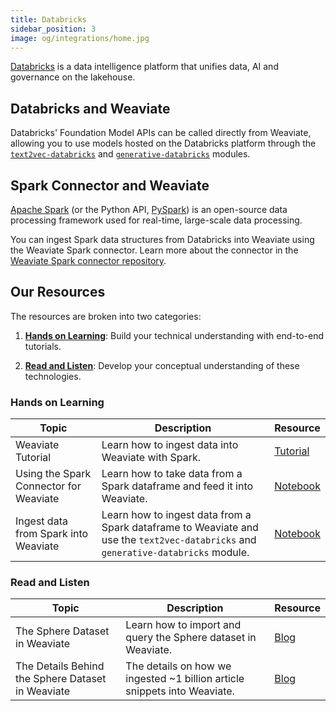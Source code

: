 ```yaml
---
title: Databricks
sidebar_position: 3
image: og/integrations/home.jpg
---
```


[Databricks](https://www.databricks.com/) is a data intelligence platform that unifies data, AI and governance on the lakehouse.

## Databricks and Weaviate

Databricks' Foundation Model APIs can be called directly from Weaviate, allowing you to use models hosted on the Databricks platform through the [`text2vec-databricks`](/docs/weaviate/model-providers/databricks/embeddings) and [`generative-databricks`](/docs/weaviate/model-providers/databricks/generative) modules.

## Spark Connector and Weaviate

[Apache Spark](https://spark.apache.org/docs/latest/api/python/index.html) (or the Python API, [PySpark](https://spark.apache.org/docs/latest/api/python/index.html#:~:text=PySpark%20is%20the%20Python%20API,for%20interactively%20analyzing%20your%20data.)) is an open-source data processing framework used for real-time, large-scale data processing. 

You can ingest Spark data structures from Databricks into Weaviate using the Weaviate Spark connector. Learn more about the connector in the [Weaviate Spark connector repository](https://github.com/weaviate/spark-connector).


## Our Resources 
The resources are broken into two categories: 
1. [**Hands on Learning**](#hands-on-learning): Build your technical understanding with end-to-end tutorials.

2. [**Read and Listen**](#read-and-listen): Develop your conceptual understanding of these technologies.

### Hands on Learning

| Topic | Description | Resource | 
| --- | --- | --- |
| Weaviate Tutorial | Learn how to ingest data into Weaviate with Spark. | [Tutorial](/docs/weaviate/tutorials/spark-connector)
| Using the Spark Connector for Weaviate | Learn how to take data from a Spark dataframe and feed it into Weaviate. | [Notebook](https://github.com/weaviate/recipes/blob/main/integrations/data-platforms/spark/spark-connector.ipynb) |
| Ingest data from Spark into Weaviate | Learn how to ingest data from a Spark dataframe to Weaviate and use the `text2vec-databricks` and `generative-databricks` module. | [Notebook](https://github.com/weaviate/recipes/blob/main/integrations/data-platforms/databricks/databricks-spark-connector-demo.ipynb) |

### Read and Listen 
| Topic | Description | Resource | 
| --- | --- | --- |
| The Sphere Dataset in Weaviate | Learn how to import and query the Sphere dataset in Weaviate. | [Blog](/blog/sphere-dataset-in-weaviate) |
| The Details Behind the Sphere Dataset in Weaviate | The details on how we ingested ~1 billion article snippets into Weaviate. | [Blog](/blog/details-behind-the-sphere-dataset-in-weaviate) |